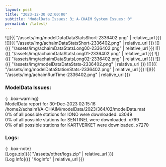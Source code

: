 ```yaml
---
layout: post
title: "2023-12-30 02:00:00"
subtitle: "ModelData Issues: 3; A-CHAIM System Issues: 0"
permalink: /latest/
---
```


![]({{ "/assets/img/modelDataDataStatsShort-2336402.png" | relative_url }})
![]({{ "/assets/img/achaimDataStatsShort-2336402.png" | relative_url }})
![]({{ "/assets/img/achaimDataStatsLong00-2336402.png" | relative_url }})
![]({{ "/assets/img/achaimDataStatsLong01-2336402.png" | relative_url }})
![]({{ "/assets/img/achaimDataStatsLong02-2336402.png" | relative_url }})
![]({{ "/assets/img/modelDataDataStats-2336402.png" | relative_url }})
![]({{ "/assets/img/modelDataStationStats-2336402.png" | relative_url }})
![]({{ "/assets/img/achaimRunTime-2336402.png" | relative_url }})


### ModelData Issues:  
  
{: .box-warning}  
 ModelData report for 30-Dec-2023 02:15:16   
 /home2/achaim1/A-CHAIM/modelData/2023/364/02/modelData.mat   
 0% of all possible stations for IONO were downloaded. x3049   
 0% of all possible stations for SENTINEL were downloaded. x769   
 0% of all possible stations for KARTVERKET were downloaded. x7270   
  


### Logs:  
  
{: .box-note}  
[Logs.zip]({{ "/assets/other/logs.zip" | relative_url }})  
[Log Info]({{ "/logInfo" | relative_url }})  
